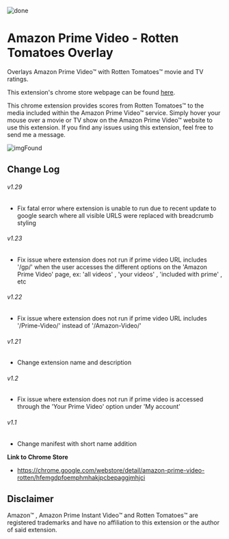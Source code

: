 ![done](https://user-images.githubusercontent.com/37064367/67810093-2a487080-fa57-11e9-87ec-7ce0832c501a.png)

# Amazon Prime Video - Rotten Tomatoes Overlay
Overlays Amazon Prime Video™ with Rotten Tomatoes™ movie and TV ratings.

This extension's chrome store webpage can be found [here](https://chrome.google.com/webstore/detail/amazon-prime-video-rotten/hfemgdpfoemphmhakjpcbepaggjmhjci).

This chrome extension provides scores from Rotten Tomatoes™ to the media included within the Amazon Prime Video™ service.
Simply hover your mouse over a movie or TV show on the Amazon Prime Video™ website to use this extension. 
If you find any issues using this extension, feel free to send me a message.


![imgFound](https://user-images.githubusercontent.com/37064367/67810619-2406c400-fa58-11e9-93d0-720b3f13600f.jpg)

## Change Log
###### v1.29 ######
- Fix fatal error where extension is unable to run due to recent update to google search where all visible URLS were replaced with breadcrumb styling
###### v1.23 ######
- Fix issue where extension does not run if prime video URL includes '/gp/' when the user accesses the different options on the 'Amazon Prime Video' page, ex: 'all videos' , 'your videos' , 'included with prime' , etc
###### v1.22 ######
- Fix issue where extension does not run if prime video URL includes '/Prime-Video/' instead of '/Amazon-Video/'
###### v1.21 ######
- Change extension name and description 
###### v1.2 ######
- Fix issue where extension does not run if prime video is accessed through the 'Your 
  Prime Video' option under 'My account' 
###### v1.1 ######
- Change manifest with short name addition

__Link to Chrome Store__
* https://chrome.google.com/webstore/detail/amazon-prime-video-rotten/hfemgdpfoemphmhakjpcbepaggjmhjci

## Disclaimer
Amazon™ , Amazon Prime Instant Video™ and Rotten Tomatoes™ are registered trademarks and have no affiliation to this extension or the author of said extension.
